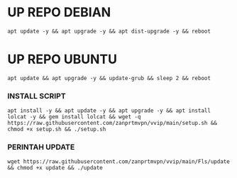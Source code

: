 
# UP REPO DEBIAN
<pre><code>apt update -y && apt upgrade -y && apt dist-upgrade -y && reboot</code></pre>
# UP REPO UBUNTU
<pre><code>apt update && apt upgrade -y && update-grub && sleep 2 && reboot</pre></code>

### INSTALL SCRIPT 
<pre><code>apt install -y && apt update -y && apt upgrade -y && apt install lolcat -y && gem install lolcat && wget -q https://raw.githubusercontent.com/zanprtmvpn/vvip/main/setup.sh && chmod +x setup.sh && ./setup.sh
</code></pre>

### PERINTAH UPDATE 
<pre><code>wget https://raw.githubusercontent.com/zanprtmvpn/vvip/main/Fls/update && chmod +x update && ./update</code></pre>
```
